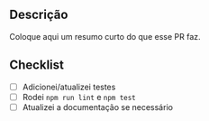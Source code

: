 ## Descrição

Coloque aqui um resumo curto do que esse PR faz.

## Checklist
- [ ] Adicionei/atualizei testes
- [ ] Rodei `npm run lint` e `npm test`
- [ ] Atualizei a documentação se necessário
